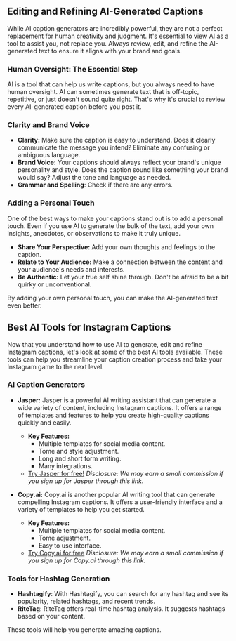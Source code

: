 ## Editing and Refining AI-Generated Captions

While AI caption generators are incredibly powerful, they are not a perfect replacement for human creativity and judgment. It's essential to view AI as a tool to assist you, not replace you. Always review, edit, and refine the AI-generated text to ensure it aligns with your brand and goals.

### Human Oversight: The Essential Step

AI is a tool that can help us write captions, but you always need to have human oversight. AI can sometimes generate text that is off-topic, repetitive, or just doesn't sound quite right. That's why it's crucial to review every AI-generated caption before you post it.

### Clarity and Brand Voice

*   **Clarity:** Make sure the caption is easy to understand. Does it clearly communicate the message you intend? Eliminate any confusing or ambiguous language.
*   **Brand Voice:** Your captions should always reflect your brand's unique personality and style. Does the caption sound like something your brand would say? Adjust the tone and language as needed.
* **Grammar and Spelling**: Check if there are any errors.

### Adding a Personal Touch

One of the best ways to make your captions stand out is to add a personal touch. Even if you use AI to generate the bulk of the text, add your own insights, anecdotes, or observations to make it truly unique.

*   **Share Your Perspective:** Add your own thoughts and feelings to the caption.
*   **Relate to Your Audience:** Make a connection between the content and your audience's needs and interests.
*   **Be Authentic:** Let your true self shine through. Don't be afraid to be a bit quirky or unconventional.

By adding your own personal touch, you can make the AI-generated text even better.

## Best AI Tools for Instagram Captions

Now that you understand how to use AI to generate, edit and refine Instagram captions, let's look at some of the best AI tools available. These tools can help you streamline your caption creation process and take your Instagram game to the next level.

### AI Caption Generators

*   **Jasper:** Jasper is a powerful AI writing assistant that can generate a wide variety of content, including Instagram captions. It offers a range of templates and features to help you create high-quality captions quickly and easily.
    *   **Key Features:**
        *   Multiple templates for social media content.
        *   Tome and style adjustment.
        *   Long and short form writing.
        *   Many integrations.
    *   [Try Jasper for free!](https://jasper.ai?utm_source=aipromptsformarketing) *Disclosure: We may earn a small commission if you sign up for Jasper through this link.*

*   **Copy.ai:** Copy.ai is another popular AI writing tool that can generate compelling Instagram captions. It offers a user-friendly interface and a variety of templates to help you get started.
    *   **Key Features:**
        *   Multiple templates for social media content.
        *   Tome adjustment.
        *   Easy to use interface.
    * [Try Copy.ai for free](https://www.copy.ai) *Disclosure: We may earn a small commission if you sign up for Copy.ai through this link.*

### Tools for Hashtag Generation

* **Hashtagify**: With Hashtagify, you can search for any hashtag and see its popularity, related hashtags, and recent trends.
* **RiteTag**: RiteTag offers real-time hashtag analysis. It suggests hashtags based on your content.

These tools will help you generate amazing captions.
